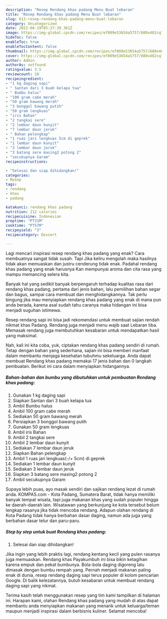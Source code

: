 ```yaml
---
description: "Resep Rendang khas padang Menu Buat lebaran"
title: "Resep Rendang khas padang Menu Buat lebaran"
slug: 613-resep-rendang-khas-padang-menu-buat-lebaran
category: Uncategorized
date: 2022-08-19T05:27:39.361Z
image: https://img-global.cpcdn.com/recipes/ef809e53654a5757/680x482cq70/rendang-khas-padang-foto-resep-utama.jpg
hideToc: false
enableToc: true
enableTocContent: false
thumbnail: https://img-global.cpcdn.com/recipes/ef809e53654a5757/680x482cq70/rendang-khas-padang-foto-resep-utama.jpg
cover: https://img-global.cpcdn.com/recipes/ef809e53654a5757/680x482cq70/rendang-khas-padang-foto-resep-utama.jpg
author: Admin
authorAv: notfound
ratingvalue: 3.5
reviewcount: 10
recipeingredient:
- "1 kg daging sapi"
- " Santan dari 3 buah kelapa tua"
- " Bumbu halus"
- "100 gram cabe merah"
- "50 gram bawang merah"
- "3 bonggol bawang putih"
- "50 gram lengkuas"
- "iris Bahan"
- "2 tangkai sere"
- "2 lembar daun kunyit"
- "7 lembar daun jeruk"
- " Bahan pelengkap"
- "1 ruas jari lengkuas 5cm di geprek"
- "1 lembar daun kunyit"
- "3 lembar daun jeruk"
- "3 batang sere masing2 potong 2"
- "secukupnya Garam"
recipeinstructions:

- "Selesai dan siap dihidangkan!"
categories:
- Resep
tags:
- rendang
- khas
- padang

katakunci: rendang khas padang 
nutrition: 212 calories
recipecuisine: Indonesian
preptime: "PT31M"
cooktime: "PT57M"
recipeyield: "3"
recipecategory: Dessert

---
```



Lagi mencari inspirasi resep rendang khas padang yang enak? Cara membuatnya sangat tidak susah. Tapi Jika keliru mengolah maka hasilnya tidak akan memuaskan dan justru cenderung tidak enak. Padahal rendang khas padang yang enak harusnya Kan mempunyai aroma dan cita rasa yang mampu memancing selera kita.


Banyak hal yang sedikit banyak berpengaruh terhadap kualitas rasa dari rendang khas padang, pertama dari jenis bahan, lalu pemilihan bahan segar dan bagus, sampai cara membuat dan menghidangkannya. Tak perlu bingung jika mau menyiapkan rendang khas padang yang enak di mana pun anda berada, karena asal sudah tahu caranya maka hidangan ini bisa menjadi suguhan istimewa.

Resep rendang sapi ini bisa jadi rekomendasi untuk membuat sajian rendah nikmat khas Padang. Rendang juga menjadi menu wajib saat Lebaran tiba. Memasak rendang juga membutuhkan kesabaran untuk mendapatkan hasil yang maksimal.


Nah, kali ini kita coba, yuk, ciptakan rendang khas padang sendiri di rumah. Tetap dengan bahan yang sederhana, sajian ini bisa memberi manfaat dalam membantu menjaga kesehatan tubuhmu sekeluarga. Anda dapat membuat Rendang khas padang memakai 17 jenis bahan dan 0 langkah pembuatan. Berikut ini cara dalam menyiapkan hidangannya.

<!--inarticleads1-->

##### Bahan-bahan dan bumbu yang dibutuhkan untuk pembuatan Rendang khas padang:

1. Gunakan 1 kg daging sapi
1. Siapkan  Santan dari 3 buah kelapa tua
1. Ambil  Bumbu halus
1. Ambil 100 gram cabe merah
1. Sediakan 50 gram bawang merah
1. Persiapkan 3 bonggol bawang putih
1. Gunakan 50 gram lengkuas
1. Ambil iris Bahan
1. Ambil 2 tangkai sere
1. Ambil 2 lembar daun kunyit
1. Sediakan 7 lembar daun jeruk
1. Siapkan  Bahan pelengkap
1. Ambil 1 ruas jari lengkuas(-/+ 5cm) di geprek
1. Sediakan 1 lembar daun kunyit
1. Sediakan 3 lembar daun jeruk
1. Siapkan 3 batang sere masing2 potong 2
1. Ambil secukupnya Garam


Supaya lebih puas, ayo masak sendiri dan sajikan rendang lezat di rumah anda. KOMPAS.com - Kota Padang, Sumatera Barat, tidak hanya memiliki banyak tempat wisata, tapi juga makanan khas yang sudah populer hingga ke daerah-daerah lain. Wisatawan yang berkunjung ke kota tersebut belum lengkap rasanya jika tidak mencoba rendang. Adapun olahan rendang di Kota Padang tidak hanya berbahan dasar daging, namun ada juga yang berbahan dasar telur dan paru-paru. 

<!--inarticleads2-->

##### Step by step untuk buat Rendang khas padang:


1. Selesai dan siap dihidangkan!

Jika ingin yang lebih praktis lagi, rendang kentang kecil yang pulen rasanya juga memuaskan. Rendang khas Payakumbuh ini bisa bikin ketagihan karena empuk dan pekat bumbunya. Bola-bola daging digoreng lalu dimasak dengan bumbu rempah yang. Pernah menjadi makanan paling enak di dunia, resep rendang daging sapi terus populer di kolom pencarian Google. Di balik kelezatannya, butuh kesabaran untuk membuat rendang daging sapi yang nikmat. 

Terima kasih telah menggunakan resep yang tim kami tampilkan di halaman ini. Harapan kami, olahan Rendang khas padang yang mudah di atas dapat membantu anda menyiapkan makanan yang menarik untuk keluarga/teman maupun menjadi inspirasi dalam berbisnis kuliner. Selamat mencoba!
